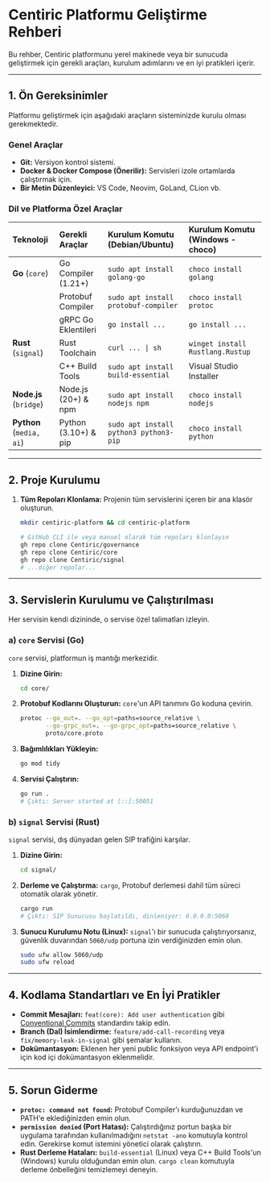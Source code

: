 # Centiric Platformu Geliştirme Rehberi

Bu rehber, Centiric platformunu yerel makinede veya bir sunucuda geliştirmek için gerekli araçları, kurulum adımlarını ve en iyi pratikleri içerir.

---

## 1. Ön Gereksinimler

Platformu geliştirmek için aşağıdaki araçların sisteminizde kurulu olması gerekmektedir.

### Genel Araçlar
- **Git:** Versiyon kontrol sistemi.
- **Docker & Docker Compose (Önerilir):** Servisleri izole ortamlarda çalıştırmak için.
- **Bir Metin Düzenleyici:** VS Code, Neovim, GoLand, CLion vb.

### Dil ve Platforma Özel Araçlar
| Teknoloji | Gerekli Araçlar | Kurulum Komutu (Debian/Ubuntu) | Kurulum Komutu (Windows - choco) |
|:---|:---|:---|:---|
| **Go** (`core`) | Go Compiler (1.21+) | `sudo apt install golang-go` | `choco install golang` |
| | Protobuf Compiler | `sudo apt install protobuf-compiler` | `choco install protoc` |
| | gRPC Go Eklentileri| `go install ...` | `go install ...` |
| **Rust** (`signal`)| Rust Toolchain | `curl ... \| sh` | `winget install Rustlang.Rustup` |
| | C++ Build Tools | `sudo apt install build-essential` | Visual Studio Installer |
| **Node.js** (`bridge`)| Node.js (20+) & npm| `sudo apt install nodejs npm` | `choco install nodejs` |
| **Python** (`media, ai`)| Python (3.10+) & pip| `sudo apt install python3 python3-pip` | `choco install python` |

---

## 2. Proje Kurulumu

1.  **Tüm Repoları Klonlama:**
    Projenin tüm servislerini içeren bir ana klasör oluşturun.
    ```bash
    mkdir centiric-platform && cd centiric-platform
    
    # GitHub CLI ile veya manuel olarak tüm repoları klonlayın
    gh repo clone Centiric/governance
    gh repo clone Centiric/core
    gh repo clone Centiric/signal
    # ...diğer repolar...
    ```

---

## 3. Servislerin Kurulumu ve Çalıştırılması

Her servisin kendi dizininde, o servise özel talimatları izleyin.

### a) `core` Servisi (Go)

`core` servisi, platformun iş mantığı merkezidir.

1.  **Dizine Girin:**
    ```bash
    cd core/
    ```
2.  **Protobuf Kodlarını Oluşturun:**
    `core`'un API tanımını Go koduna çevirin.
    ```bash
    protoc --go_out=. --go_opt=paths=source_relative \
           --go-grpc_out=. --go-grpc_opt=paths=source_relative \
           proto/core.proto
    ```
3.  **Bağımlılıkları Yükleyin:**
    ```bash
    go mod tidy
    ```
4.  **Servisi Çalıştırın:**
    ```bash
    go run .
    # Çıktı: Server started at [::]:50051
    ```

### b) `signal` Servisi (Rust)

`signal` servisi, dış dünyadan gelen SIP trafiğini karşılar.

1.  **Dizine Girin:**
    ```bash
    cd signal/
    ```
2.  **Derleme ve Çalıştırma:**
    `cargo`, Protobuf derlemesi dahil tüm süreci otomatik olarak yönetir.
    ```bash
    cargo run
    # Çıktı: SIP Sunucusu başlatıldı, dinleniyor: 0.0.0.0:5060
    ```
3.  **Sunucu Kurulumu Notu (Linux):**
    `signal`'ı bir sunucuda çalıştırıyorsanız, güvenlik duvarından `5060/udp` portuna izin verdiğinizden emin olun.
    ```bash
    sudo ufw allow 5060/udp
    sudo ufw reload
    ```

---

## 4. Kodlama Standartları ve En İyi Pratikler

-   **Commit Mesajları:** `feat(core): Add user authentication` gibi [Conventional Commits](https://www.conventionalcommits.org/) standardını takip edin.
-   **Branch (Dal) İsimlendirme:** `feature/add-call-recording` veya `fix/memory-leak-in-signal` gibi şemalar kullanın.
-   **Dokümantasyon:** Eklenen her yeni public fonksiyon veya API endpoint'i için kod içi dokümantasyon eklenmelidir.

---

## 5. Sorun Giderme

-   **`protoc: command not found`:** Protobuf Compiler'ı kurduğunuzdan ve PATH'e eklediğinizden emin olun.
-   **`permission denied` (Port Hatası):** Çalıştırdığınız portun başka bir uygulama tarafından kullanılmadığını `netstat -ano` komutuyla kontrol edin. Gerekirse komut istemini yönetici olarak çalıştırın.
-   **Rust Derleme Hataları:** `build-essential` (Linux) veya C++ Build Tools'un (Windows) kurulu olduğundan emin olun. `cargo clean` komutuyla derleme önbelleğini temizlemeyi deneyin.
